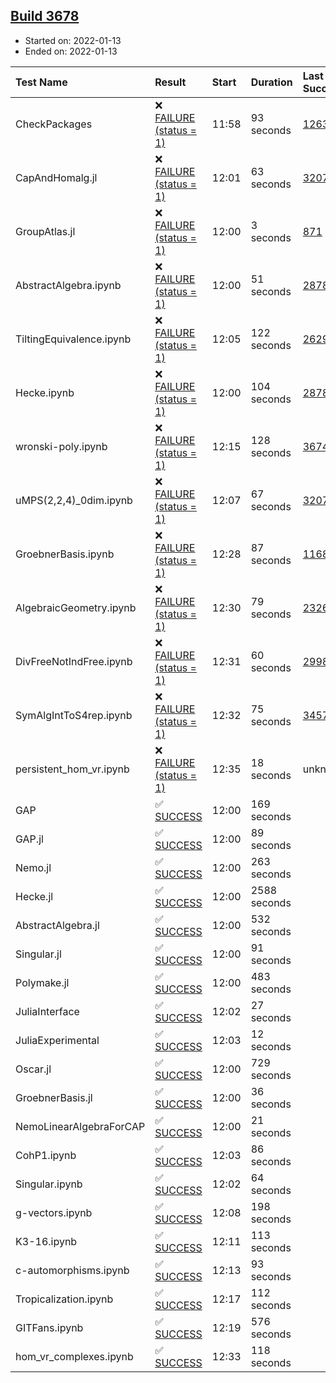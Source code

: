 ## [Build 3678](https://oscarci.mathematik.uni-kl.de/job/oscar-stable/3678/)

* Started on: 2022-01-13
* Ended on: 2022-01-13

| Test Name    | Result | Start | Duration | Last Success | First Failure |
|:-------------|:-------|:------|:---------|:-------------|:--------------|
| CheckPackages | ❌ [FAILURE (status = 1)](https://oscarci.mathematik.uni-kl.de/job/oscar-stable/3678/artifact/logs/build-3678/CheckPackages.log) | 11:58 | 93 seconds | [1263](https://oscarci.mathematik.uni-kl.de/job/oscar-stable/1263/) | [1264](https://oscarci.mathematik.uni-kl.de/job/oscar-stable/1264/) |
| CapAndHomalg.jl | ❌ [FAILURE (status = 1)](https://oscarci.mathematik.uni-kl.de/job/oscar-stable/3678/artifact/logs/build-3678/CapAndHomalg.jl.log) | 12:01 | 63 seconds | [3207](https://oscarci.mathematik.uni-kl.de/job/oscar-stable/3207/) | [3208](https://oscarci.mathematik.uni-kl.de/job/oscar-stable/3208/) |
| GroupAtlas.jl | ❌ [FAILURE (status = 1)](https://oscarci.mathematik.uni-kl.de/job/oscar-stable/3678/artifact/logs/build-3678/GroupAtlas.jl.log) | 12:00 | 3 seconds | [871](https://oscarci.mathematik.uni-kl.de/job/oscar-stable/871/) | [872](https://oscarci.mathematik.uni-kl.de/job/oscar-stable/872/) |
| AbstractAlgebra.ipynb | ❌ [FAILURE (status = 1)](https://oscarci.mathematik.uni-kl.de/job/oscar-stable/3678/artifact/logs/build-3678/AbstractAlgebra.ipynb.log) | 12:00 | 51 seconds | [2878](https://oscarci.mathematik.uni-kl.de/job/oscar-stable/2878/) | [2879](https://oscarci.mathematik.uni-kl.de/job/oscar-stable/2879/) |
| TiltingEquivalence.ipynb | ❌ [FAILURE (status = 1)](https://oscarci.mathematik.uni-kl.de/job/oscar-stable/3678/artifact/logs/build-3678/TiltingEquivalence.ipynb.log) | 12:05 | 122 seconds | [2629](https://oscarci.mathematik.uni-kl.de/job/oscar-stable/2629/) | [2630](https://oscarci.mathematik.uni-kl.de/job/oscar-stable/2630/) |
| Hecke.ipynb | ❌ [FAILURE (status = 1)](https://oscarci.mathematik.uni-kl.de/job/oscar-stable/3678/artifact/logs/build-3678/Hecke.ipynb.log) | 12:00 | 104 seconds | [2878](https://oscarci.mathematik.uni-kl.de/job/oscar-stable/2878/) | [2879](https://oscarci.mathematik.uni-kl.de/job/oscar-stable/2879/) |
| wronski-poly.ipynb | ❌ [FAILURE (status = 1)](https://oscarci.mathematik.uni-kl.de/job/oscar-stable/3678/artifact/logs/build-3678/wronski-poly.ipynb.log) | 12:15 | 128 seconds | [3674](https://oscarci.mathematik.uni-kl.de/job/oscar-stable/3674/) | [3675](https://oscarci.mathematik.uni-kl.de/job/oscar-stable/3675/) |
| uMPS(2,2,4)_0dim.ipynb | ❌ [FAILURE (status = 1)](https://oscarci.mathematik.uni-kl.de/job/oscar-stable/3678/artifact/logs/build-3678/uMPS-2-2-4-_0dim.ipynb.log) | 12:07 | 67 seconds | [3207](https://oscarci.mathematik.uni-kl.de/job/oscar-stable/3207/) | [3208](https://oscarci.mathematik.uni-kl.de/job/oscar-stable/3208/) |
| GroebnerBasis.ipynb | ❌ [FAILURE (status = 1)](https://oscarci.mathematik.uni-kl.de/job/oscar-stable/3678/artifact/logs/build-3678/GroebnerBasis.ipynb.log) | 12:28 | 87 seconds | [1168](https://oscarci.mathematik.uni-kl.de/job/oscar-stable/1168/) | [1169](https://oscarci.mathematik.uni-kl.de/job/oscar-stable/1169/) |
| AlgebraicGeometry.ipynb | ❌ [FAILURE (status = 1)](https://oscarci.mathematik.uni-kl.de/job/oscar-stable/3678/artifact/logs/build-3678/AlgebraicGeometry.ipynb.log) | 12:30 | 79 seconds | [2326](https://oscarci.mathematik.uni-kl.de/job/oscar-stable/2326/) | [2327](https://oscarci.mathematik.uni-kl.de/job/oscar-stable/2327/) |
| DivFreeNotIndFree.ipynb | ❌ [FAILURE (status = 1)](https://oscarci.mathematik.uni-kl.de/job/oscar-stable/3678/artifact/logs/build-3678/DivFreeNotIndFree.ipynb.log) | 12:31 | 60 seconds | [2998](https://oscarci.mathematik.uni-kl.de/job/oscar-stable/2998/) | [2999](https://oscarci.mathematik.uni-kl.de/job/oscar-stable/2999/) |
| SymAlgIntToS4rep.ipynb | ❌ [FAILURE (status = 1)](https://oscarci.mathematik.uni-kl.de/job/oscar-stable/3678/artifact/logs/build-3678/SymAlgIntToS4rep.ipynb.log) | 12:32 | 75 seconds | [3457](https://oscarci.mathematik.uni-kl.de/job/oscar-stable/3457/) | [3458](https://oscarci.mathematik.uni-kl.de/job/oscar-stable/3458/) |
| persistent_hom_vr.ipynb | ❌ [FAILURE (status = 1)](https://oscarci.mathematik.uni-kl.de/job/oscar-stable/3678/artifact/logs/build-3678/persistent_hom_vr.ipynb.log) | 12:35 | 18 seconds | unknown | unknown |
| GAP | ✅ [SUCCESS](https://oscarci.mathematik.uni-kl.de/job/oscar-stable/3678/artifact/logs/build-3678/GAP.log) | 12:00 | 169 seconds |  |  |
| GAP.jl | ✅ [SUCCESS](https://oscarci.mathematik.uni-kl.de/job/oscar-stable/3678/artifact/logs/build-3678/GAP.jl.log) | 12:00 | 89 seconds |  |  |
| Nemo.jl | ✅ [SUCCESS](https://oscarci.mathematik.uni-kl.de/job/oscar-stable/3678/artifact/logs/build-3678/Nemo.jl.log) | 12:00 | 263 seconds |  |  |
| Hecke.jl | ✅ [SUCCESS](https://oscarci.mathematik.uni-kl.de/job/oscar-stable/3678/artifact/logs/build-3678/Hecke.jl.log) | 12:00 | 2588 seconds |  |  |
| AbstractAlgebra.jl | ✅ [SUCCESS](https://oscarci.mathematik.uni-kl.de/job/oscar-stable/3678/artifact/logs/build-3678/AbstractAlgebra.jl.log) | 12:00 | 532 seconds |  |  |
| Singular.jl | ✅ [SUCCESS](https://oscarci.mathematik.uni-kl.de/job/oscar-stable/3678/artifact/logs/build-3678/Singular.jl.log) | 12:00 | 91 seconds |  |  |
| Polymake.jl | ✅ [SUCCESS](https://oscarci.mathematik.uni-kl.de/job/oscar-stable/3678/artifact/logs/build-3678/Polymake.jl.log) | 12:00 | 483 seconds |  |  |
| JuliaInterface | ✅ [SUCCESS](https://oscarci.mathematik.uni-kl.de/job/oscar-stable/3678/artifact/logs/build-3678/JuliaInterface.log) | 12:02 | 27 seconds |  |  |
| JuliaExperimental | ✅ [SUCCESS](https://oscarci.mathematik.uni-kl.de/job/oscar-stable/3678/artifact/logs/build-3678/JuliaExperimental.log) | 12:03 | 12 seconds |  |  |
| Oscar.jl | ✅ [SUCCESS](https://oscarci.mathematik.uni-kl.de/job/oscar-stable/3678/artifact/logs/build-3678/Oscar.jl.log) | 12:00 | 729 seconds |  |  |
| GroebnerBasis.jl | ✅ [SUCCESS](https://oscarci.mathematik.uni-kl.de/job/oscar-stable/3678/artifact/logs/build-3678/GroebnerBasis.jl.log) | 12:00 | 36 seconds |  |  |
| NemoLinearAlgebraForCAP | ✅ [SUCCESS](https://oscarci.mathematik.uni-kl.de/job/oscar-stable/3678/artifact/logs/build-3678/NemoLinearAlgebraForCAP.log) | 12:00 | 21 seconds |  |  |
| CohP1.ipynb | ✅ [SUCCESS](https://oscarci.mathematik.uni-kl.de/job/oscar-stable/3678/artifact/logs/build-3678/CohP1.ipynb.log) | 12:03 | 86 seconds |  |  |
| Singular.ipynb | ✅ [SUCCESS](https://oscarci.mathematik.uni-kl.de/job/oscar-stable/3678/artifact/logs/build-3678/Singular.ipynb.log) | 12:02 | 64 seconds |  |  |
| g-vectors.ipynb | ✅ [SUCCESS](https://oscarci.mathematik.uni-kl.de/job/oscar-stable/3678/artifact/logs/build-3678/g-vectors.ipynb.log) | 12:08 | 198 seconds |  |  |
| K3-16.ipynb | ✅ [SUCCESS](https://oscarci.mathematik.uni-kl.de/job/oscar-stable/3678/artifact/logs/build-3678/K3-16.ipynb.log) | 12:11 | 113 seconds |  |  |
| c-automorphisms.ipynb | ✅ [SUCCESS](https://oscarci.mathematik.uni-kl.de/job/oscar-stable/3678/artifact/logs/build-3678/c-automorphisms.ipynb.log) | 12:13 | 93 seconds |  |  |
| Tropicalization.ipynb | ✅ [SUCCESS](https://oscarci.mathematik.uni-kl.de/job/oscar-stable/3678/artifact/logs/build-3678/Tropicalization.ipynb.log) | 12:17 | 112 seconds |  |  |
| GITFans.ipynb | ✅ [SUCCESS](https://oscarci.mathematik.uni-kl.de/job/oscar-stable/3678/artifact/logs/build-3678/GITFans.ipynb.log) | 12:19 | 576 seconds |  |  |
| hom_vr_complexes.ipynb | ✅ [SUCCESS](https://oscarci.mathematik.uni-kl.de/job/oscar-stable/3678/artifact/logs/build-3678/hom_vr_complexes.ipynb.log) | 12:33 | 118 seconds |  |  |
